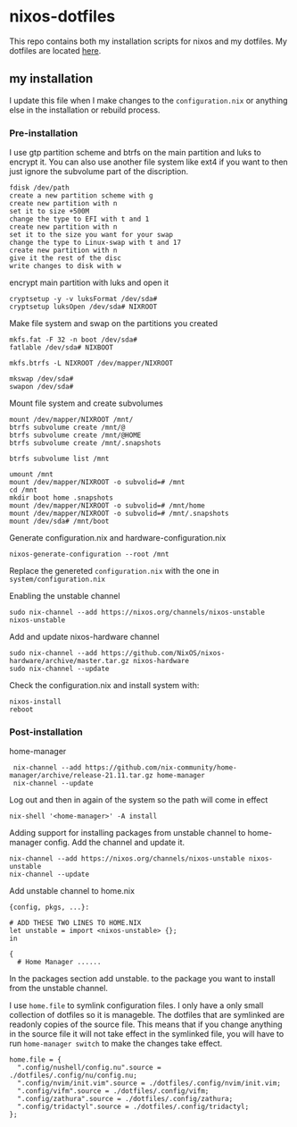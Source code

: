 # nixos-dotfiles

This repo contains both my installation scripts for nixos and my dotfiles. My dotfiles are located [here](users/gnus/dotfiles).

## my installation

I update this file when I make changes to the `configuration.nix` or anything else in the installation or rebuild process. 

### Pre-installation

I use gtp partition scheme and btrfs on the main partition and luks to encrypt it. You can also use another file system like ext4 if you want to then just ignore the subvolume part of the discription. 

```
fdisk /dev/path
create a new partition scheme with g
create new partition with n
set it to size +500M
change the type to EFI with t and 1
create new partition with n
set it to the size you want for your swap
change the type to Linux-swap with t and 17
create new partition with n
give it the rest of the disc
write changes to disk with w
```

encrypt main partition with luks and open it

```
cryptsetup -y -v luksFormat /dev/sda#
cryptsetup luksOpen /dev/sda# NIXROOT
```

Make file system and swap on the partitions you created
```
mkfs.fat -F 32 -n boot /dev/sda#
fatlable /dev/sda# NIXBOOT

mkfs.btrfs -L NIXROOT /dev/mapper/NIXROOT

mkswap /dev/sda#
swapon /dev/sda#
```

Mount file system and create subvolumes

```
mount /dev/mapper/NIXROOT /mnt/
btrfs subvolume create /mnt/@
btrfs subvolume create /mnt/@HOME
btrfs subvolume create /mnt/.snapshots

btrfs subvolume list /mnt

umount /mnt
mount /dev/mapper/NIXROOT -o subvolid=# /mnt
cd /mnt
mkdir boot home .snapshots
mount /dev/mapper/NIXROOT -o subvolid=# /mnt/home
mount /dev/mapper/NIXROOT -o subvolid=# /mnt/.snapshots
mount /dev/sda# /mnt/boot
```

Generate configuration.nix and hardware-configuration.nix

```
nixos-generate-configuration --root /mnt
```
Replace the genereted `configuration.nix` with the one in `system/configuration.nix`

Enabling the unstable channel
```
sudo nix-channel --add https://nixos.org/channels/nixos-unstable nixos-unstable
```

Add and update nixos-hardware channel
```
sudo nix-channel --add https://github.com/NixOS/nixos-hardware/archive/master.tar.gz nixos-hardware
sudo nix-channel --update
```

Check the configuration.nix and install system with:
```
nixos-install
reboot
```

### Post-installation

home-manager

```
 nix-channel --add https://github.com/nix-community/home-manager/archive/release-21.11.tar.gz home-manager
 nix-channel --update
 ```
 Log out and then in again of the system so the path will come in effect

 ```
 nix-shell '<home-manager>' -A install
 ```
Adding support for installing packages from unstable channel to home-manager config. Add the channel and update it.

```
nix-channel --add https://nixos.org/channels/nixos-unstable nixos-unstable
nix-channel --update
```

Add unstable channel to home.nix

```
{config, pkgs, ...}:

# ADD THESE TWO LINES TO HOME.NIX
let unstable = import <nixos-unstable> {};
in

{
  # Home Manager ......
```

In the packages section add unstable. to the package you want to install from the unstable channel.

I use `home.file` to symlink configuration files. I only have a only small collection of dotfiles so it is manageble. The dotfiles that are symlinked are readonly copies of the source file. This means that if you change anything in the source file it will not take effect in the symlinked file, you will have to run `home-manager switch` to make the changes take effect.  
```
home.file = {
  ".config/nushell/config.nu".source = ./dotfiles/.config/nu/config.nu;
  ".config/nvim/init.vim".source = ./dotfiles/.config/nvim/init.vim;
  ".config/vifm".source = ./dotfiles/.config/vifm;
  ".config/zathura".source = ./dotfiles/.config/zathura;
  ".config/tridactyl".source = ./dotfiles/.config/tridactyl;
};
```